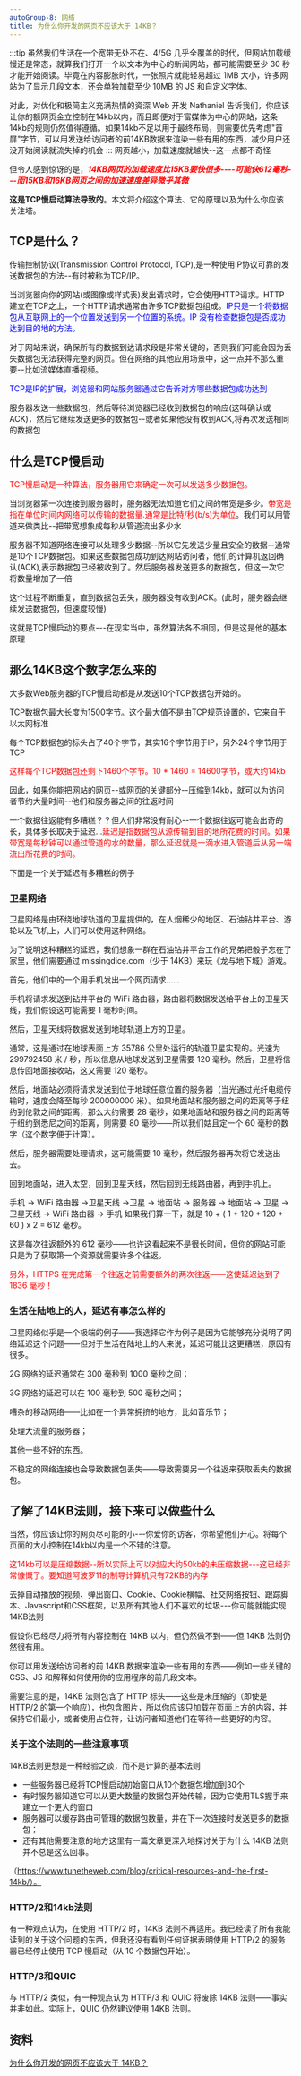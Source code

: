 ```yaml
---
autoGroup-8: 网络
title: 为什么你开发的网页不应该大于 14KB？ 
---
```

:::tip
虽然我们生活在一个宽带无处不在、4/5G 几乎全覆盖的时代，但网站加载缓慢还是常态，就算我们打开一个以文本为中心的新闻网站，都可能需要至少 30 秒才能开始阅读。毕竟在内容膨胀时代，一张照片就能轻易超过 1MB 大小，许多网站为了显示几段文本，还会单独加载至少 10MB 的 JS 和自定义字体。

对此，对优化和极简主义充满热情的资深 Web 开发 Nathaniel 告诉我们，你应该让你的额网页金立控制在14kb以内，而且即便对于富媒体为中心的网站，这条14kb的规则仍然值得遵循。如果14kb不足以用于最终布局，则需要优先考虑"首屏"字节，可以用发送给访问者的前14KB数据来渲染一些有用的东西，减少用户还没开始阅读就流失掉的机会
:::
网页越小，加载速度就越快--这一点都不奇怪

但令人感到惊讶的是，<span style="color: red">***14KB网页的加载速度比15KB要快很多----可能快612毫秒---而15KB和16KB网页之间的加速速度差异微乎其微***</span>

**这是TCP慢启动算法导致的**。本文将介绍这个算法、它的原理以及为什么你应该关注塔。

## TCP是什么？
传输控制协议(Transmission Control Protocol, TCP),是一种使用IP协议可靠的发送数据包的方法--有时被称为TCP/IP。

当浏览器向你的网站(或图像或样式表)发出请求时，它会使用HTTP请求。HTTP建立在TCP之上，一个HTTP请求通常由许多TCP数据包组成。<span style="color: blue">IP只是一个将数据包从互联网上的一个位置发送到另一个位置的系统。IP
没有检查数据包是否成功达到目的地的方法。</span>

对于网站来说，确保所有的数据到达请求段是非常关键的，否则我们可能会因为丢失数据包无法获得完整的网页。但在网络的其他应用场景中，这一点并不那么重要--比如流媒体直播视频。

<span style="color: blue">TCP是IP的扩展，浏览器和网站服务器通过它告诉对方哪些数据包成功达到</span>

服务器发送一些数据包，然后等待浏览器已经收到数据包的响应(这叫确认或ACK)，然后它继续发送更多的数据包--或者如果他没有收到ACK,将再次发送相同的数据包

## 什么是TCP慢启动
<span style="color:red">TCP慢启动是一种算法，服务器用它来确定一次可以发送多少数据包。</span>

当浏览器第一次连接到服务器时，服务器无法知道它们之间的带宽是多少。<span style="color:red">带宽是指在单位时间内网络可以传输的数据量.通常是比特/秒(b/s)为单位</span>。我们可以用管道来做类比--把带宽想象成每秒从管道流出多少水

服务器不知道网络连接可以处理多少数据--所以它先发送少量且安全的数据--通常是10个TCP数据包。如果这些数据包成功到达网站访问者，他们的计算机返回确认(ACK),表示数据包已经被收到了。然后服务器发送更多的数据包，但这一次它将数量增加了一倍

这个过程不断重复，直到数据包丢失，服务器没有收到ACK。(此时，服务器会继续发送数据包，但速度较慢)

这就是TCP慢启动的要点---在现实当中，虽然算法各不相同，但是这是他的基本原理

## 那么14KB这个数字怎么来的

大多数Web服务器的TCP慢启动都是从发送10个TCP数据包开始的。

TCP数据包最大长度为1500字节。这个最大值不是由TCP规范设置的，它来自于以太网标准

每个TCP数据包的标头占了40个字节，其实16个字节用于IP，另外24个字节用于TCP

<span style="color: red">这样每个TCP数据包还剩下1460个字节。10 * 1460 = 14600字节，或大约14kb</span>

因此，如果你能把网站的网页--或网页的关键部分--压缩到14kb，就可以为访问者节约大量时间--他们和服务器之间的往返时间

一个数据往返能有多糟糕？？但人们非常没有耐心--一个数据往返可能会出奇的长，具体多长取决于延迟...<span style="color: red">延迟是指数据包从源传输到目的地所花费的时间。如果带宽是每秒钟可以通过管道的水的数量，那么延迟就是一滴水进入管道后从另一端流出所花费的时间。</span>

下面是一个关于延迟有多糟糕的例子

### 卫星网络
卫星网络是由环绕地球轨道的卫星提供的，在人烟稀少的地区、石油钻井平台、游轮以及飞机上，人们可以使用这种网络。

为了说明这种糟糕的延迟，我们想象一群在石油钻井平台工作的兄弟把骰子忘在了家里，他们需要通过 missingdice.com（少于 14KB）来玩《龙与地下城》游戏。

首先，他们中的一个用手机发出一个网页请求……

手机将请求发送到钻井平台的 WiFi 路由器，路由器将数据发送给平台上的卫星天线，我们假设这可能需要 1 毫秒时间。

然后，卫星天线将数据发送到地球轨道上方的卫星。

通常，这是通过在地球表面上方 35786 公里处运行的轨道卫星实现的。光速为 299792458 米 / 秒，所以信息从地球发送到卫星需要 120 毫秒。然后，卫星将信息传回地面接收站，这又需要 120 毫秒。

然后，地面站必须将请求发送到位于地球任意位置的服务器（当光通过光纤电缆传输时，速度会降至每秒 200000000 米）。如果地面站和服务器之间的距离等于纽约到伦敦之间的距离，那么大约需要 28 毫秒，如果地面站和服务器之间的距离等于纽约到悉尼之间的距离，则需要 80 毫秒——所以我们姑且定一个 60 毫秒的数字（这个数字便于计算）。

然后，服务器需要处理请求，这可能需要 10 毫秒，然后服务器再次将它发送出去。

回到地面站，进入太空，回到卫星天线，然后回到无线路由器，再到手机上。

手机 -> WiFi 路由器 ->卫星天线 ->卫星 -> 地面站 -> 服务器 -> 地面站 -> 卫星 -> 卫星天线 -> WiFi 路由器 -> 手机
如果我们算一下，就是 10 + ( 1 + 120 + 120 + 60 ) x 2 = 612 毫秒。

这是每次往返额外的 612 毫秒——也许这看起来不是很长时间，但你的网站可能只是为了获取第一个资源就需要许多个往返。

<span style="color: red">另外，HTTPS 在完成第一个往返之前需要额外的两次往返——这使延迟达到了 1836 毫秒！</span>

### 生活在陆地上的人，延迟有事怎么样的
卫星网络似乎是一个极端的例子——我选择它作为例子是因为它能够充分说明了网络延迟这个问题——但对于生活在陆地上的人来说，延迟可能比这更糟糕，原因有很多。

2G 网络的延迟通常在 300 毫秒到 1000 毫秒之间；

3G 网络的延迟可以在 100 毫秒到 500 毫秒之间；

嘈杂的移动网络——比如在一个异常拥挤的地方，比如音乐节；

处理大流量的服务器；

其他一些不好的东西。

不稳定的网络连接也会导致数据包丢失——导致需要另一个往返来获取丢失的数据包。

## 了解了14KB法则，接下来可以做些什么
当然，你应该让你的网页尽可能的小---你爱你的访客，你希望他们开心。将每个页面的大小控制在14kb以内是一个不错的注意。

<span style="color:red">这14kb可以是压缩数据--所以实际上可以对应大约50kb的未压缩数据---这已经非常慷慨了。要知道阿波罗11的制导计算机只有72KB的内存</span>

去掉自动播放的视频、弹出窗口、Cookie、Cookie横幅、社交网络按钮、跟踪脚本、Javascript和CSS框架，以及所有其他人们不喜欢的垃圾---你可能就能实现14KB法则

假设你已经尽力将所有内容控制在 14KB 以内，但仍然做不到——但 14KB 法则仍然很有用。

你可以用发送给访问者的前 14KB 数据来渲染一些有用的东西——例如一些关键的 CSS、JS 和解释如何使用你的应用程序的前几段文本。

需要注意的是，14KB 法则包含了 HTTP 标头——这些是未压缩的（即使是 HTTP/2 的第一个响应），也包含图片，所以你应该只加载在页面上方的内容，并保持它们最小，或者使用占位符，让访问者知道他们在等待一些更好的内容。

### 关于这个法则的一些注意事项
14KB法则更想是一种经验之谈，而不是计算的基本法则

- 一些服务器已经将TCP慢启动初始窗口从10个数据包增加到30个
- 有时服务器知道它可以从更大数量的数据包开始传输，因为它使用TLS握手来建立一个更大的窗口
- 服务器可以缓存路由可管理的数据包数量，并在下一次连接时发送更多的数据包；
- 还有其他需要注意的地方这里有一篇文章更深入地探讨关于为什么 14KB 法则并不总是这么回事。

（https://www.tunetheweb.com/blog/critical-resources-and-the-first-14kb/）。


### HTTP/2和14kb法则
有一种观点认为，在使用 HTTP/2 时，14KB 法则不再适用。我已经读了所有我能读到的关于这个问题的东西，但我还没有看到任何证据表明使用 HTTP/2 的服务器已经停止使用 TCP 慢启动（从 10 个数据包开始）。

### HTTP/3和QUIC
与 HTTP/2 类似，有一种观点认为 HTTP/3 和 QUIC 将废除 14KB 法则——事实并非如此。实际上，QUIC 仍然建议使用 14KB 法则。


## 资料
[为什么你开发的网页不应该大于 14KB？](https://mp.weixin.qq.com/s/0i2oVnlR_1YQSFsXzJhYwQ)
